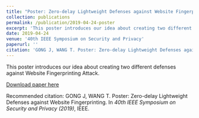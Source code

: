 ```yaml
---
title: "Poster: Zero-delay Lightweight Defenses against Website Fingerprinting"
collection: publications
permalink: /publication/2019-04-24-poster
excerpt: 'This poster introduces our idea about creating two different defenses against Website Fingerprinting Attack.'
date: 2019-04-24
venue: '40th IEEE Symposium on Security and Privacy'
paperurl: ''
citation: 'GONG J, WANG T. Poster: Zero-delay Lightweight Defenses against Website Fingerprinting. In <i>40th IEEE Symposium on Security and Privacy (2019)</i>, IEEE.'
---
```

This poster introduces our idea about creating two different defenses against Website Fingerprinting Attack.

[Download paper here](https://www.ieee-security.org/TC/SP2019/posters/hotcrp_sp19posters-final6.pdf)

Recommended citation: GONG J, WANG T. Poster: Zero-delay Lightweight Defenses against Website Fingerprinting. In <i>40th IEEE Symposium on Security and Privacy (2019)</i>, IEEE.